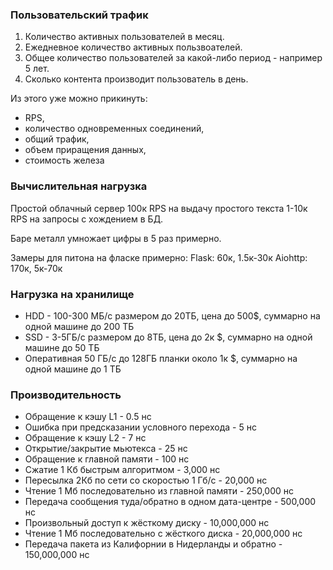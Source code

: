 ### Пользовательский трафик
1. Количество активных пользователей в месяц.
2. Ежедневное количество активных пользвоателей.
3. Общее количество пользователей за какой-либо период - например 5 лет.
4. Сколько контента производит пользователь в день.

Из этого уже можно прикинуть:
 - RPS,
 - количество одновременных соединений,
 - общий трафик, 
 - объем приращения данных,
 - стоимость железа

### Вычислительная нагрузка
Простой облачный сервер 100к RPS на выдачу простого текста 1-10к RPS на запросы с хождением в БД.

Баре металл умножает цифры в 5 раз примерно.

Замеры для питона на фласке примерно:
Flask: 60к, 1.5к-30к
Aiohttp: 170к, 5к-70к

### Нагрузка на хранилище
 - HDD - 100-300 МБ/с размером до 20ТБ, цена до 500$, суммарно на одной машине до 200 ТБ
 - SSD - 3-5ГБ/с размером до 8ТБ, цена до 2к $, суммарно на одной машине до 50 ТБ
 - Оперативная 50 ГБ/с до 128ГБ планки около 1к $, суммарно на одной машине до 1 ТБ

### Производительность
- Обращение к кэшу L1 - 0.5 нс
- Ошибка при предсказании условного перехода - 5 нс
- Обращение к кэшу L2 - 7 нс
- Открытие/закрытие мьютекса - 25 нс
- Обращение к главной памяти - 100 нс
- Сжатие 1 Кб быстрым алгоритмом - 3,000 нс
- Пересылка 2Кб по сети со скоростью 1 Гб/с - 20,000 нс
- Чтение 1 Мб последовательно из главной памяти - 250,000 нс
- Передача сообщения туда/обратно в одном дата-центре - 500,000 нс
- Произвольный доступ к жёсткому диску - 10,000,000 нс
- Чтение 1 Мб последовательно с жёсткого диска - 20,000,000 нс
- Передача пакета из Калифорнии в Нидерланды и обратно - 150,000,000 нс